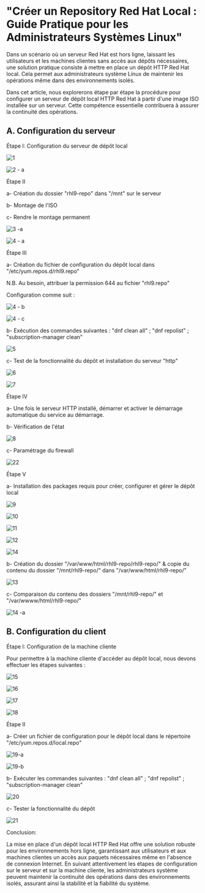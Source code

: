 # "Créer un Repository Red Hat Local : Guide Pratique pour les Administrateurs Systèmes Linux"

Dans un scénario où un serveur Red Hat est hors ligne, laissant les utilisateurs et les machines clientes sans accès aux dépôts nécessaires, une solution pratique consiste à mettre en place un dépôt HTTP Red Hat local. Cela permet aux administrateurs système Linux de maintenir les opérations même dans des environnements isolés.

Dans cet article, nous explorerons étape par étape la procédure pour configurer un serveur de dépôt local HTTP Red Hat à partir d'une image ISO installée sur un serveur. Cette compétence essentielle contribuera à assurer la continuité des opérations.


## A. Configuration du serveur

Étape I: Configuration du serveur de dépôt local

![1](https://github.com/ajt-it/Creer-un-Local-Repository-Server-sous-RHEL-9/assets/46109209/0ceae4f6-3aac-4ac3-902b-604a09af9131)

![2 - a](https://github.com/ajt-it/Creer-un-Local-Repository-Server-sous-RHEL-9/assets/46109209/8d96ebf6-2466-4e7c-aa19-8de6be4178f3)


Étape II

a- Création du dossier "rhl9-repo" dans "/mnt" sur le serveur

b- Montage de l'ISO

c- Rendre le montage permanent

![3 -a](https://github.com/ajt-it/Creer-un-Local-Repository-Server-sous-RHEL-9/assets/46109209/8112a858-ff93-47dd-be2f-0559005ddf8b)

![4 - a](https://github.com/ajt-it/Creer-un-Local-Repository-Server-sous-RHEL-9/assets/46109209/cea8f569-8f9d-45fc-b745-0c1f508ef5e6)


Étape III

a- Création du fichier de configuration du dépôt local dans "/etc/yum.repos.d/rhl9.repo"

N.B. Au besoin, attribuer la permission 644 au fichier "rhl9.repo"

Configuration comme suit :

![4 - b](https://github.com/ajt-it/Creer-un-Local-Repository-Server-sous-RHEL-9/assets/46109209/a3d24c0d-58f5-4d94-a499-c55236c6d8a9)

![4 - c](https://github.com/ajt-it/Creer-un-Local-Repository-Server-sous-RHEL-9/assets/46109209/72225561-e613-4f56-bcbe-8e42f9deb897)


b- Exécution des commandes suivantes : "dnf clean all" ; "dnf repolist" ; "subscription-manager clean"

![5](https://github.com/ajt-it/Creer-un-Local-Repository-Server-sous-RHEL-9/assets/46109209/1145cab8-7fc9-4291-9dea-1f57c864df2e)


c- Test de la fonctionnalité du dépôt et installation du serveur "http"

![6](https://github.com/ajt-it/Creer-un-Local-Repository-Server-sous-RHEL-9/assets/46109209/e219f0cc-7e88-4cbe-b8ad-1198e009d0a6)

![7](https://github.com/ajt-it/Creer-un-Local-Repository-Server-sous-RHEL-9/assets/46109209/6b104d62-67dd-4349-9ae7-b737b23683d5)


Étape IV

a- Une fois le serveur HTTP installé, démarrer et activer le démarrage automatique du service au démarrage.

b- Vérification de l'état

![8](https://github.com/ajt-it/Creer-un-Local-Repository-Server-sous-RHEL-9/assets/46109209/bf11b47c-acd6-44f6-bc88-d139cc0f058c)

c- Paramétrage du firewall

![22](https://github.com/ajt-it/Creer-un-Local-Repository-Server-sous-RHEL-9/assets/46109209/e794c7ff-52c9-47b5-bb99-435bfdc19f0d)


Étape V

a- Installation des packages requis pour créer, configurer et gérer le dépôt local

![9](https://github.com/ajt-it/Creer-un-Local-Repository-Server-sous-RHEL-9/assets/46109209/02891e7c-d2fb-4ecd-a38f-a71b8e0474f8)

![10](https://github.com/ajt-it/Creer-un-Local-Repository-Server-sous-RHEL-9/assets/46109209/8581d073-d7e8-4b7e-bd4d-40186d73fc47)

![11](https://github.com/ajt-it/Creer-un-Local-Repository-Server-sous-RHEL-9/assets/46109209/4b113440-8ccf-4f03-bb70-71915ad35cf3)

![12](https://github.com/ajt-it/Creer-un-Local-Repository-Server-sous-RHEL-9/assets/46109209/7b2b1ac1-1030-4b38-a934-042a219b8d58)

![14](https://github.com/ajt-it/Creer-un-Local-Repository-Server-sous-RHEL-9/assets/46109209/e4252e02-8b48-4e4c-a5c2-d81146b7e888)


b- Création du dossier "/var/www/html/rhl9-repo/rhl9-repo/" & copie du contenu du dossier "/mnt/rhl9-repo/" dans "/var/www/html/rhl9-repo/"

![13](https://github.com/ajt-it/Creer-un-Local-Repository-Server-sous-RHEL-9/assets/46109209/07452fa1-2e10-46ea-89d3-e85ecbe566e3)


c- Comparaison du contenu des dossiers "/mnt/rhl9-repo/" et "/var/wwww/html/rhl9-repo/"

![14 -a](https://github.com/ajt-it/Creer-un-Local-Repository-Server-sous-RHEL-9/assets/46109209/e2ffe139-05cd-4dc4-a488-064af8f445f8)



## B. Configuration du client


Étape I: Configuration de la machine cliente

Pour permettre à la machine cliente d'accéder au dépôt local, nous devons effectuer les étapes suivantes :

![15](https://github.com/ajt-it/Creer-un-Local-Repository-Server-sous-RHEL-9/assets/46109209/045b1169-2209-497f-9e96-296c607a005f)

![16](https://github.com/ajt-it/Creer-un-Local-Repository-Server-sous-RHEL-9/assets/46109209/5fb84d68-7cdf-4ec8-8d8e-5126bc607f2d)

![17](https://github.com/ajt-it/Creer-un-Local-Repository-Server-sous-RHEL-9/assets/46109209/af051c94-5ac9-4dab-ae9f-7754e5aac84d)

![18](https://github.com/ajt-it/Creer-un-Local-Repository-Server-sous-RHEL-9/assets/46109209/01dc445d-2649-4d90-bd56-433b0931db30)


Étape II

a- Créer un fichier de configuration pour le dépôt local dans le répertoire "/etc/yum.repos.d/local.repo"

![19-a](https://github.com/ajt-it/Creer-un-Local-Repository-Server-sous-RHEL-9/assets/46109209/ef16fb6b-9cbd-4c1c-a9b1-517758921bb6)


![19-b](https://github.com/ajt-it/Creer-un-Local-Repository-Server-sous-RHEL-9/assets/46109209/b4084ee9-0d0a-418a-9981-b890596c944a)


b- Exécuter les commandes suivantes : "dnf clean all" ; "dnf repolist" ; "subscription-manager clean"

![20](https://github.com/ajt-it/Creer-un-Local-Repository-Server-sous-RHEL-9/assets/46109209/78430768-c69d-4d2f-9e5b-3baa6e84fe1f)


c- Tester la fonctionnalité du dépôt

![21](https://github.com/ajt-it/Creer-un-Local-Repository-Server-sous-RHEL-9/assets/46109209/ac431497-0710-44e5-8ace-fcbef99f1a51)


Conclusion:

La mise en place d'un dépôt local HTTP Red Hat offre une solution robuste pour les environnements hors ligne, garantissant aux utilisateurs et aux machines clientes un accès aux paquets nécessaires même en l'absence de connexion Internet. En suivant attentivement les étapes de configuration sur le serveur et sur la machine cliente, les administrateurs système peuvent maintenir la continuité des opérations dans des environnements isolés, assurant ainsi la stabilité et la fiabilité du système.




